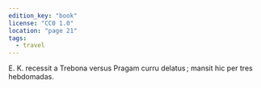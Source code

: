 ```yaml
---
edition_key: "book"
license: "CC0 1.0"
location: "page 21"
tags:
  - travel
---
```

E. K. recessit a Trebona versus Pragam curru delatus ;
mansit hic per tres hebdomadas.
